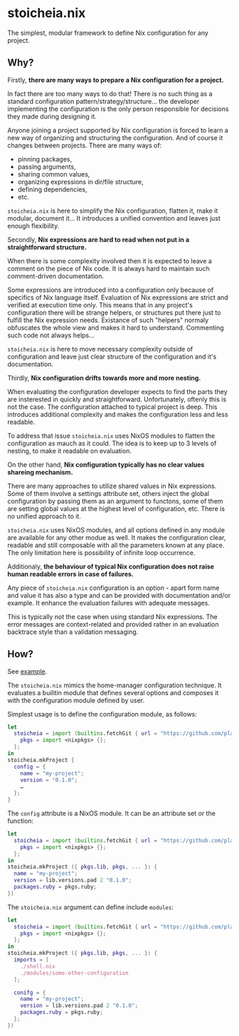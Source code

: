 # stoicheia.nix

The simplest, modular framework to define Nix configuration for any project.

## Why?

Firstly, **there are many ways to prepare a Nix configuration for a project.**

In fact there are too many ways to do that! There is no such thing as a standard
configuration pattern/strategy/structure… the developer implementing the
configuration is the only person responsible for decisions they made during
designing it.

Anyone joining a project supported by Nix configuration is forced to learn a new
way of organizing and structuring the configuration. And of course it changes
between projects. There are many ways of:

* pinning packages,
* passing arguments,
* sharing common values,
* organizing expressions in dir/file structure,
* defining dependencies,
* etc.

`stoicheia.nix` is here to simplify the Nix configuration, flatten it, make it
modular, document it… It introduces a unified convention and leaves just enough
flexibility.

Secondly, **Nix expressions are hard to read when not put in a straightforward
structure.**

When there is some complexity involved then it is expected to leave a comment
on the piece of Nix code. It is always hard to maintain such comment-driven
documentation.

Some expressions are introduced into a configuration only because of specifics
of Nix language itself. Evaluation of Nix expressions are strict and verified
at execution time only. This means that in any project's configuration there
will be strange helpers, or structures put there just to fulfill the Nix
expression needs. Existance of such "helpers" normaly obfuscates the whole view
and makes it hard to understand. Commenting such code not always helps…

`stoicheia.nix` is here to move necessary complexity outside of configuration
and leave just clear structure of the configuration and it's documentation.

Thirdly, **Nix configuration drifts towards more and more nesting.**

When evaluating the configuration developer expects to find the parts they are
insterested in quickly and straightforward. Unfortunately, oftenly this is not
the case. The configuration attached to typical project is deep. This
introduces additional complexity and makes the configuration less and less
readable.

To address that issue `stoicheia.nix` uses NixOS modules to flatten the
configuration as mauch as it could. The idea is to keep up to 3 levels of
nesting, to make it readable on evaluation.

On the other hand, **Nix configuration typically has no clear values shareing
mechanism.**

There are many approaches to utilize shared values in Nix expressions. Some
of them involve a settings attribute set, others inject the global configuration
by passing them as an argument to functons, some of them are setting global
values at the highest level of configuration, etc. There is no unified approach
to it.

`stoicheia.nix` uses NixOS modules, and all options defined in any module are
available for any other modue as well. It makes the configuration clear,
readable and still composable with all the parameters known at any place.
The only limitation here is possibility of infinite loop occurrence.

Additionaly, **the behaviour of typical Nix configuration does not raise human
readable errors in case of failures.**

Any piece of `stoicheia.nix` configuration is an option - apart form name and
value it has also a type and can be provided with documentation and/or
example. It enhance the evaluation failures with adequate messages.

This is typically not the case when using standard Nix expressions. The error
messages are context-related and provided rather in an evaluation backtrace
style than a validation messaging.

## How?

See [example](./example).

The `stoicheia.nix` mimics the home-manager configuration technique. It
evaluates a builitin module that defines several options and composes it with
the configuration module defined by user.

Simplest usage is to define the configuration module, as follows:

```nix
let
  stoicheia = import (builtins.fetchGit { url = "https://github.com/placek/stoicheia.nix.git"; }) {
    pkgs = import <nixpkgs> {};
  };
in
stoicheia.mkProject {
  config = {
    name = "my-project";
    version = "0.1.0";
    …
  };
}
```

The `config` attribute is a NixOS module. It can be an attribute set or the
function:

```nix
let
  stoicheia = import (builtins.fetchGit { url = "https://github.com/placek/stoicheia.nix.git"; }) {
    pkgs = import <nixpkgs> {};
  };
in
stoicheia.mkProject ({ pkgs.lib, pkgs, ... }: {
  name = "my-project";
  version = lib.versions.pad 2 "0.1.0";
  packages.ruby = pkgs.ruby;
})
```

The `stoicheia.nix` argument can define include `modules`:

```nix
let
  stoicheia = import (builtins.fetchGit { url = "https://github.com/placek/stoicheia.nix.git"; }) {
    pkgs = import <nixpkgs> {};
  };
in
stoicheia.mkProject ({ pkgs.lib, pkgs, ... }: {
  imports = [
    ./shell.nix
    ./modules/some-other-configuration
  ];

  conifg = {
    name = "my-project";
    version = lib.versions.pad 2 "0.1.0";
    packages.ruby = pkgs.ruby;
  };
})
```
